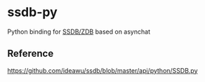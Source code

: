 ssdb-py
=======

Python binding for [SSDB/ZDB](https://github.com/ideawu/ssdb/blob/master/api/python/SSDB.py) based on asynchat

Reference
---------

https://github.com/ideawu/ssdb/blob/master/api/python/SSDB.py


